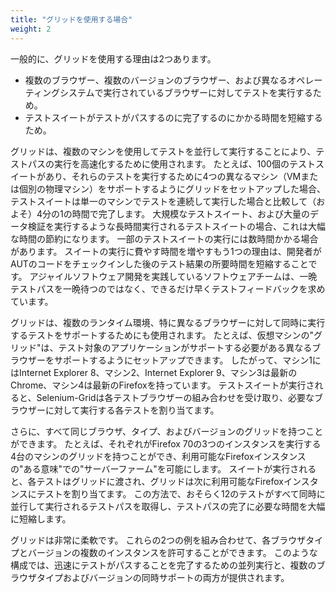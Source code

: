 ```yaml
---
title: "グリッドを使用する場合"
weight: 2
---
```


一般的に、グリッドを使用する理由は2つあります。

* 複数のブラウザー、複数のバージョンのブラウザー、および異なるオペレーティングシステムで実行されているブラウザーに対してテストを実行するため。
* テストスイートがテストがパスするのに完了するのにかかる時間を短縮するため。

グリッドは、複数のマシンを使用してテストを並行して実行することにより、テストパスの実行を高速化するために使用されます。
たとえば、100個のテストスイートがあり、それらのテストを実行するために4つの異なるマシン（VMまたは個別の物理マシン）をサポートするようにグリッドをセットアップした場合、テストスイートは単一のマシンでテストを連続して実行した場合と比較して（およそ）4分の1の時間で完了します。
大規模なテストスイート、および大量のデータ検証を実行するような長時間実行されるテストスイートの場合、これは大幅な時間の節約になります。
一部のテストスイートの実行には数時間かかる場合があります。 スイートの実行に費やす時間を増やすもう1つの理由は、開発者がAUTのコードをチェックインした後のテスト結果の所要時間を短縮することです。
アジャイルソフトウェア開発を実践しているソフトウェアチームは、一晩テストパスを一晩待つのではなく、できるだけ早くテストフィードバックを求めています。

グリッドは、複数のランタイム環境、特に異なるブラウザーに対して同時に実行するテストをサポートするためにも使用されます。
たとえば、仮想マシンの"グリッド"は、テスト対象のアプリケーションがサポートする必要がある異なるブラウザーをサポートするようにセットアップできます。
したがって、マシン1にはInternet Explorer 8、マシン2、Internet Explorer 9、マシン3は最新のChrome、マシン4は最新のFirefoxを持っています。
テストスイートが実行されると、Selenium-Gridは各テストブラウザーの組み合わせを受け取り、必要なブラウザーに対して実行する各テストを割り当てます。

さらに、すべて同じブラウザ、タイプ、およびバージョンのグリッドを持つことができます。
たとえば、それぞれがFirefox 70の3つのインスタンスを実行する4台のマシンのグリッドを持つことができ、利用可能なFirefoxインスタンスの"ある意味"での"サーバーファーム"を可能にします。
スイートが実行されると、各テストはグリッドに渡され、グリッドは次に利用可能なFirefoxインスタンスにテストを割り当てます。 この方法で、おそらく12のテストがすべて同時に並行して実行されるテストパスを取得し、テストパスの完了に必要な時間を大幅に短縮します。

グリッドは非常に柔軟です。
これらの2つの例を組み合わせて、各ブラウザタイプとバージョンの複数のインスタンスを許可することができます。
このような構成では、迅速にテストがパスすることを完了するための並列実行と、複数のブラウザタイプおよびバージョンの同時サポートの両方が提供されます。
